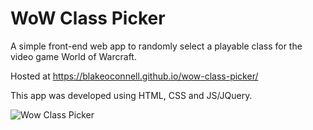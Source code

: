 # WoW Class Picker
A simple front-end web app to randomly select a playable class for the video game World of Warcraft.

Hosted at https://blakeoconnell.github.io/wow-class-picker/

This app was developed using HTML, CSS and JS/JQuery. 

![Wow Class Picker](https://blakeoconnell.herokuapp.com/static/assets/wowpicker.png)
